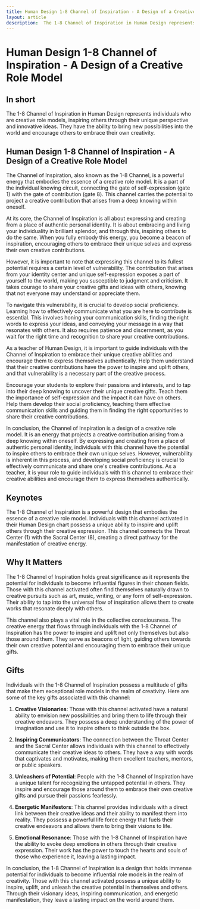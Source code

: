 ```yaml
---
title: Human Design 1-8 Channel of Inspiration - A Design of a Creative Role Model
layout: article
description:  The 1-8 Channel of Inspiration in Human Design represents individuals who are creative role models, inspiring others through their unique perspective and innovative ideas. They have the ability to bring new possibilities into the world and encourage others to embrace their own creativity.
---
```

# Human Design 1-8 Channel of Inspiration - A Design of a Creative Role Model
## In short
 The 1-8 Channel of Inspiration in Human Design represents individuals who are creative role models, inspiring others through their unique perspective and innovative ideas. They have the ability to bring new possibilities into the world and encourage others to embrace their own creativity.

## Human Design 1-8 Channel of Inspiration - A Design of a Creative Role Model
The Channel of Inspiration, also known as the 1-8 Channel, is a powerful energy that embodies the essence of a creative role model. It is a part of the individual knowing circuit, connecting the gate of self-expression (gate 1) with the gate of contribution (gate 8). This channel carries the potential to project a creative contribution that arises from a deep knowing within oneself.

At its core, the Channel of Inspiration is all about expressing and creating from a place of authentic personal identity. It is about embracing and living your individuality in brilliant splendor, and through this, inspiring others to do the same. When you fully embody this energy, you become a beacon of inspiration, encouraging others to embrace their unique selves and express their own creative contributions.

However, it is important to note that expressing this channel to its fullest potential requires a certain level of vulnerability. The contribution that arises from your identity center and unique self-expression exposes a part of yourself to the world, making you susceptible to judgment and criticism. It takes courage to share your creative gifts and ideas with others, knowing that not everyone may understand or appreciate them.

To navigate this vulnerability, it is crucial to develop social proficiency. Learning how to effectively communicate what you are here to contribute is essential. This involves honing your communication skills, finding the right words to express your ideas, and conveying your message in a way that resonates with others. It also requires patience and discernment, as you wait for the right time and recognition to share your creative contributions.

As a teacher of Human Design, it is important to guide individuals with the Channel of Inspiration to embrace their unique creative abilities and encourage them to express themselves authentically. Help them understand that their creative contributions have the power to inspire and uplift others, and that vulnerability is a necessary part of the creative process.

Encourage your students to explore their passions and interests, and to tap into their deep knowing to uncover their unique creative gifts. Teach them the importance of self-expression and the impact it can have on others. Help them develop their social proficiency, teaching them effective communication skills and guiding them in finding the right opportunities to share their creative contributions.

In conclusion, the Channel of Inspiration is a design of a creative role model. It is an energy that projects a creative contribution arising from a deep knowing within oneself. By expressing and creating from a place of authentic personal identity, individuals with this channel have the potential to inspire others to embrace their own unique selves. However, vulnerability is inherent in this process, and developing social proficiency is crucial to effectively communicate and share one's creative contributions. As a teacher, it is your role to guide individuals with this channel to embrace their creative abilities and encourage them to express themselves authentically.
## Keynotes

The 1-8 Channel of Inspiration is a powerful design that embodies the essence of a creative role model. Individuals with this channel activated in their Human Design chart possess a unique ability to inspire and uplift others through their creative expression. This channel connects the Throat Center (1) with the Sacral Center (8), creating a direct pathway for the manifestation of creative energy.

## Why It Matters

The 1-8 Channel of Inspiration holds great significance as it represents the potential for individuals to become influential figures in their chosen fields. Those with this channel activated often find themselves naturally drawn to creative pursuits such as art, music, writing, or any form of self-expression. Their ability to tap into the universal flow of inspiration allows them to create works that resonate deeply with others.

This channel also plays a vital role in the collective consciousness. The creative energy that flows through individuals with the 1-8 Channel of Inspiration has the power to inspire and uplift not only themselves but also those around them. They serve as beacons of light, guiding others towards their own creative potential and encouraging them to embrace their unique gifts.

## Gifts

Individuals with the 1-8 Channel of Inspiration possess a multitude of gifts that make them exceptional role models in the realm of creativity. Here are some of the key gifts associated with this channel:

1. **Creative Visionaries**: Those with this channel activated have a natural ability to envision new possibilities and bring them to life through their creative endeavors. They possess a deep understanding of the power of imagination and use it to inspire others to think outside the box.

2. **Inspiring Communicators**: The connection between the Throat Center and the Sacral Center allows individuals with this channel to effectively communicate their creative ideas to others. They have a way with words that captivates and motivates, making them excellent teachers, mentors, or public speakers.

3. **Unleashers of Potential**: People with the 1-8 Channel of Inspiration have a unique talent for recognizing the untapped potential in others. They inspire and encourage those around them to embrace their own creative gifts and pursue their passions fearlessly.

4. **Energetic Manifestors**: This channel provides individuals with a direct link between their creative ideas and their ability to manifest them into reality. They possess a powerful life force energy that fuels their creative endeavors and allows them to bring their visions to life.

5. **Emotional Resonance**: Those with the 1-8 Channel of Inspiration have the ability to evoke deep emotions in others through their creative expression. Their work has the power to touch the hearts and souls of those who experience it, leaving a lasting impact.

In conclusion, the 1-8 Channel of Inspiration is a design that holds immense potential for individuals to become influential role models in the realm of creativity. Those with this channel activated possess a unique ability to inspire, uplift, and unleash the creative potential in themselves and others. Through their visionary ideas, inspiring communication, and energetic manifestation, they leave a lasting impact on the world around them.